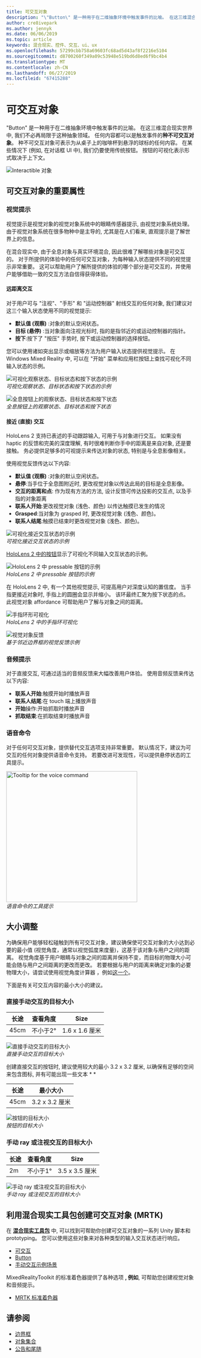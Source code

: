 ```yaml
---
title: 可交互对象
description: "\"Button\" 是一种用于在二维抽象环境中触发事件的比喻。 在这三维混合现实世界中, 我们不必再局限于这种抽象领域。"
author: cre8ivepark
ms.author: jennyk
ms.date: 06/06/2019
ms.topic: article
keywords: 混合现实、控件、交互、ui、ux
ms.openlocfilehash: 57299cbb758a69603fc68ad5d43af8f2216e5104
ms.sourcegitcommit: d8700260f349a09c53948e519bd6d8ed6f9bc4b4
ms.translationtype: MT
ms.contentlocale: zh-CN
ms.lasthandoff: 06/27/2019
ms.locfileid: "67415288"
---
```

# <a name="interactable-object"></a>可交互对象

"Button" 是一种用于在二维抽象环境中触发事件的比喻。 在这三维混合现实世界中, 我们不必再局限于这种抽象领域。 任何内容都可以是触发事件的**种不可交互对象**。 种不可交互对象可表示为从桌子上的咖啡杯到悬浮的球标的任何内容。 在某些情况下 (例如, 在对话框 UI 中), 我们仍要使用传统按钮。 按钮的可视化表示形式取决于上下文。

![Interactible 对象](images/640px-interactibleobject-hero-640px.jpg)


## <a name="important-properties-of-the-interactable-object"></a>可交互对象的重要属性

### <a name="visual-cue"></a>视觉提示

视觉提示是视觉对象的视觉对象系统中的眼睛传感器提示, 由视觉对象系统处理。 由于视觉对象系统在很多物种中是主导的, 尤其是在人们看来, 直观提示是了解世界上的信息。

在混合现实中, 由于全息对象与真实环境混合, 因此很难了解哪些对象是可交互的。 对于所提供的体验中的任何可交互对象，为每种输入状态提供不同的视觉提示非常重要。 这可以帮助用户了解所提供的体验的哪个部分是可交互的，并使用户能够借助一致的交互方法自信得获得体验。

#### <a name="far-interactions"></a>远距离交互

对于用户可与 "注视"、"手形" 和 "运动控制器" 射线交互的任何对象, 我们建议对这三个输入状态使用不同的视觉提示:
* **默认值 (观察)** :对象的默认空闲状态。
* **目标 (悬停)** :当对象面向注视光标时, 指的是指邻近的或运动控制器的指针。
* **按下**:按下了 "按压" 手势时, 按下或运动控制器的选择按钮。

您可以使用诸如突出显示或缩放等方法为用户输入状态提供视觉提示。 在 Windows Mixed Reality 中, 可以在 "开始" 菜单和应用栏按钮上查找可视化不同输入状态的示例。 

![可视化观察状态、目标状态和按下状态的示例](images/640px-interactibleobject-states.png)<br>
*可视化观察状态、目标状态和按下状态的示例*

![全息按钮上的观察状态、目标状态和按下状态](images/MRTK_InteractableState.png)<br>
*全息按钮上的观察状态、目标状态和按下状态*

#### <a name="neardirect-interactions"></a>接近 (直接) 交互

HoloLens 2 支持已表述的手动跟踪输入, 可用于与对象进行交互。 如果没有 haptic 的反馈和完美的深度理解, 有时很难判断你手中的距离是来自对象, 还是要接触。 务必提供足够多的可视提示来传达对象的状态, 特别是与全息影像相关。

使用视觉反馈传达以下内容:
* **默认值 (观察)** :对象的默认空闲状态。
* **悬停**:当手位于全息图附近时, 更改视觉对象以传达此局的目标是全息影像。 
* **交互的距离和点**: 作为现有方法的方法, 设计反馈可传达投影的交互点, 以及手指的对象距离
* **联系人开始**:更改视觉对象 (浅色、颜色) 以传达触摸已发生的情况
* **Grasped**:当对象为 grasped 时, 更改视觉对象 (浅色、颜色)。
* **联系人结尾**:触摸已结束时更改视觉对象 (浅色、颜色)。

![可视化接近交互状态的示例](images/640px-interactibleobject-states-near.jpg)<br>
*可视化接近交互状态的示例*

[HoloLens 2 中的按钮](https://microsoft.github.io/MixedRealityToolkit-Unity/Documentation/README_Button.html)显示了可视化不同输入交互状态的示例。

![HoloLens 2 中 pressable 按钮的示例](images/640px-interactibleobject-pressablebutton-650px2.jpg)<br>
*HoloLens 2 中 pressable 按钮的示例*

在 HoloLens 2 中, 有一个其他视觉提示, 可提高用户对深度认知的置信度。 当手指更接近对象时, 手指上的圆圈会显示并缩小。 该环最终汇聚为按下状态的点。 此视觉对象 affordance 可帮助用户了解与对象之间的距离。

![手指环形可视化](images/640px-interactibleobject-pressablebutton-650px3.jpg)<br>
*HoloLens 2 中的手指环可视化*

![视觉对象反馈](images/HoloLens2_Proximity.gif)<br>
*基于邻近边界框的视觉反馈示例*


### <a name="audio-cue"></a>音频提示
对于直接交互, 可通过适当的音频反馈来大幅改善用户体验。 使用音频反馈来传达以下内容:
* **联系人开始**:触摸开始时播放声音
* **联系人结尾**:在 touch 端上播放声音
* **开始**操作:开始抓取时播放声音
* **抓取结束**:在抓取结束时播放声音

### <a name="voice-command"></a>语音命令
对于任何可交互对象，提供替代交互选项支持非常重要。 默认情况下，建议为可交互的任何对象提供语音命令支持。 若要改进可发现性，可以提供悬停状态的工具提示。

<img src="images/640px-interactibleobject-voicecommand.jpg" alt="Tooltip for the voice command" title="语音命令的工具提示" width="350"><br/>*语音命令的工具提示*

## <a name="sizing"></a>大小调整
为确保用户能够轻松碰触到所有可交互对象，建议确保使可交互对象的大小达到必要的最小值 (视觉角度，通常以视觉弧度来度量)，这基于该对象与用户之间的距离。 视觉角度基于用户眼睛与对象之间的距离并保持不变，而目标的物理大小可能会随与用户之间距离的更改而更改。 若要根据与用户的距离来确定对象的必要物理大小，请尝试使用视觉角度计算器 ，例如[这一个](http://elvers.us/perception/visualAngle/)。

下面是有关可交互内容的最小大小的建议。

### <a name="target-size-for-direct-hand-interaction"></a>直接手动交互的目标大小
| 长途 | 查看角度 | Size |
|---------|---------|---------|
| 45cm  | 不小于2° | 1.6 x 1.6 厘米 |

![直接手动交互的目标大小](images/TargetSizingNear.jpg)<br>
*直接手动交互的目标大小*

创建直接交互的按钮时, 建议使用较大的最小 3.2 x 3.2 厘米, 以确保有足够的空间来包含图标, 并有可能出现一些文本 * *

| 长途 | 最小大小 |
|---------|---------|
| 45cm  | 3.2 x 3.2 厘米 |

![按钮的目标大小](images/TargetSizingButtons.png)<br>
*按钮的目标大小*


### <a name="target-size-for-hand-ray-or-gaze-interaction"></a>手动 ray 或注视交互的目标大小
| 长途 | 查看角度 | Size |
|---------|---------|---------|
| 2m  | 不小于1° | 3.5 x 3.5 厘米 |

![手动 ray 或注视交互的目标大小](images/TargetSizingFar.jpg)<br>
*手动 ray 或注视交互的目标大小*

## <a name="creating-interactable-object-with-mixed-reality-toolkit-mrtk"></a>利用混合现实工具包创建可交互对象 (MRTK)

在 **[混合现实工具包](https://github.com/Microsoft/MixedRealityToolkit-Unity)** 中, 可以找到可帮助你创建可交互对象的一系列 Unity 脚本和 prototyping。 您可以使用这些对象来对各种类型的输入交互状态进行响应。

* [可交互](https://microsoft.github.io/MixedRealityToolkit-Unity/Documentation/README_Interactable.html)
* [Button](https://microsoft.github.io/MixedRealityToolkit-Unity/Documentation/README_Button.html)
* [手动交互示例场景](https://github.com/microsoft/MixedRealityToolkit-Unity/blob/mrtk_release/Documentation/README_HandInteractionExamples.md)

MixedRealityToolkit 的标准着色器提供了各种选项 **, 例如**, 可帮助您创建视觉对象和音频提示。
* [MRTK 标准着色器](https://github.com/microsoft/MixedRealityToolkit-Unity/blob/mrtk_development/Documentation/README_MRTKStandardShader.md)


## <a name="see-also"></a>请参阅

* [边界框](app-bar-and-bounding-box.md)
* [对象集合](object-collection.md)
* [公告和尾随](billboarding-and-tag-along.md)